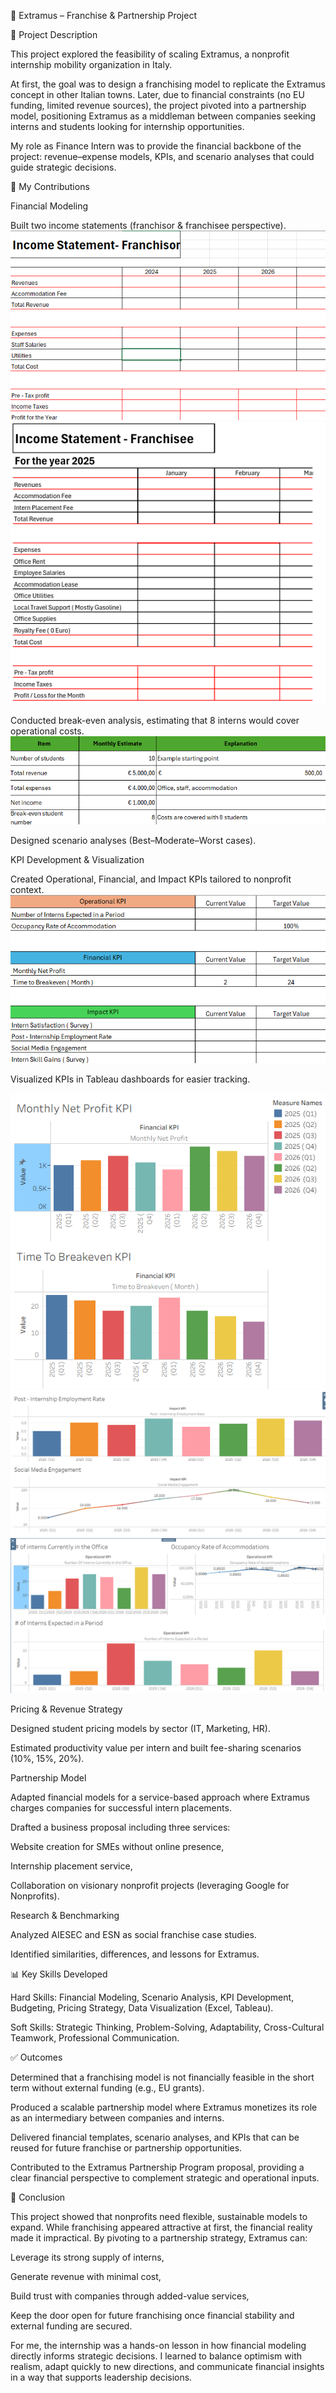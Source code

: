 📌 Extramus – Franchise & Partnership Project
<p></p>
📝 Project Description

This project explored the feasibility of scaling Extramus, a nonprofit internship mobility organization in Italy.

At first, the goal was to design a franchising model to replicate the Extramus concept in other Italian towns. Later, due to financial constraints (no EU funding, limited revenue sources), the project pivoted into a partnership model, positioning Extramus as a middleman between companies seeking interns and students looking for internship opportunities.

My role as Finance Intern was to provide the financial backbone of the project: revenue–expense models, KPIs, and scenario analyses that could guide strategic decisions.

🎯 My Contributions

Financial Modeling

Built two income statements (franchisor & franchisee perspective).
![Alt text](IS-franchisor)
![Alt text](IS-franchisee)

Conducted break-even analysis, estimating that 8 interns would cover operational costs.
![Alt text](BreakEvenAnalysis)

Designed scenario analyses (Best–Moderate–Worst cases).

KPI Development & Visualization

Created Operational, Financial, and Impact KPIs tailored to nonprofit context.
![Alt text](KPIsNonProfit)

Visualized KPIs in Tableau dashboards for easier tracking.

![Alt text](Tableau_FinancialKPI.png)
![Alt text](Tableau_ImpactKPI.png)
![Alt text](Tableau_OperationalKPI.png)

Pricing & Revenue Strategy

Designed student pricing models by sector (IT, Marketing, HR).

Estimated productivity value per intern and built fee-sharing scenarios (10%, 15%, 20%).

Partnership Model

Adapted financial models for a service-based approach where Extramus charges companies for successful intern placements.

Drafted a business proposal including three services:

Website creation for SMEs without online presence,

Internship placement service,

Collaboration on visionary nonprofit projects (leveraging Google for Nonprofits).

Research & Benchmarking

Analyzed AIESEC and ESN as social franchise case studies.

Identified similarities, differences, and lessons for Extramus.

📊 Key Skills Developed

Hard Skills: Financial Modeling, Scenario Analysis, KPI Development, Budgeting, Pricing Strategy, Data Visualization (Excel, Tableau).

Soft Skills: Strategic Thinking, Problem-Solving, Adaptability, Cross-Cultural Teamwork, Professional Communication.

✅ Outcomes

Determined that a franchising model is not financially feasible in the short term without external funding (e.g., EU grants).

Produced a scalable partnership model where Extramus monetizes its role as an intermediary between companies and interns.

Delivered financial templates, scenario analyses, and KPIs that can be reused for future franchise or partnership opportunities.

Contributed to the Extramus Partnership Program proposal, providing a clear financial perspective to complement strategic and operational inputs.

🔎 Conclusion

This project showed that nonprofits need flexible, sustainable models to expand. While franchising appeared attractive at first, the financial reality made it impractical. By pivoting to a partnership strategy, Extramus can:

Leverage its strong supply of interns,

Generate revenue with minimal cost,

Build trust with companies through added-value services,

Keep the door open for future franchising once financial stability and external funding are secured.

For me, the internship was a hands-on lesson in how financial modeling directly informs strategic decisions. I learned to balance optimism with realism, adapt quickly to new directions, and communicate financial insights in a way that supports leadership decisions.
